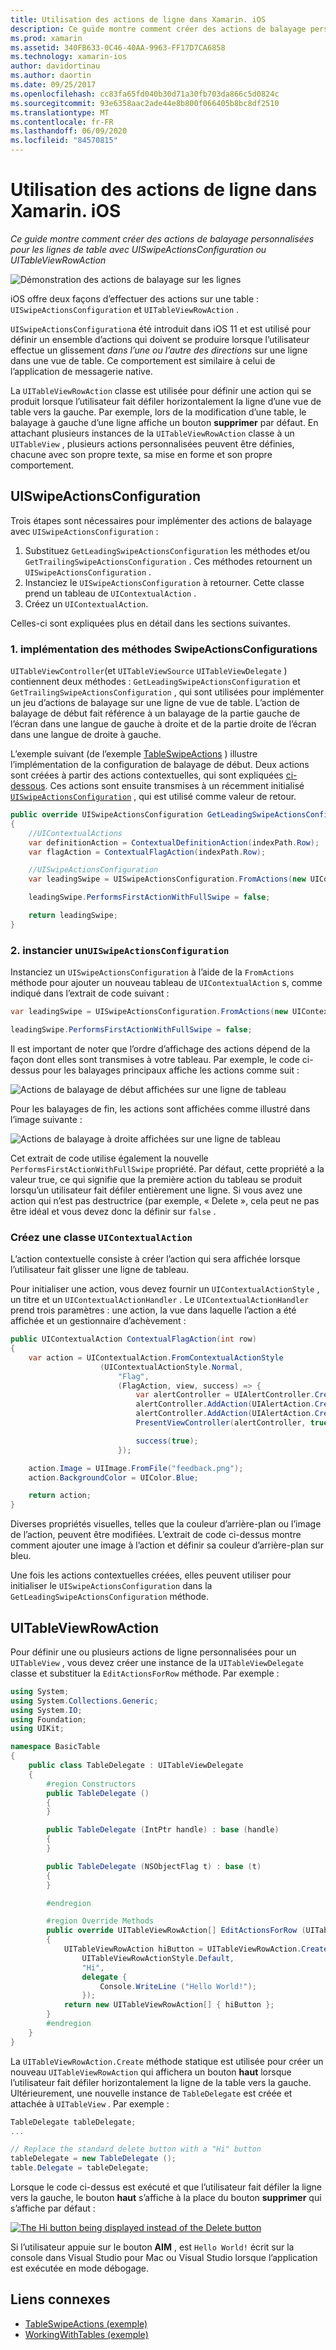 ```yaml
---
title: Utilisation des actions de ligne dans Xamarin. iOS
description: Ce guide montre comment créer des actions de balayage personnalisées pour les lignes de table avec UISwipeActionsConfiguration ou UITableViewRowAction
ms.prod: xamarin
ms.assetid: 340FB633-0C46-40AA-9963-FF17D7CA6858
ms.technology: xamarin-ios
author: davidortinau
ms.author: daortin
ms.date: 09/25/2017
ms.openlocfilehash: cc83fa65fd040b30d71a30fb703da866c5d0824c
ms.sourcegitcommit: 93e6358aac2ade44e8b800f066405b8bc8df2510
ms.translationtype: MT
ms.contentlocale: fr-FR
ms.lasthandoff: 06/09/2020
ms.locfileid: "84570815"
---
```

# <a name="working-with-row-actions-in-xamarinios"></a>Utilisation des actions de ligne dans Xamarin. iOS

_Ce guide montre comment créer des actions de balayage personnalisées pour les lignes de table avec UISwipeActionsConfiguration ou UITableViewRowAction_

![Démonstration des actions de balayage sur les lignes](row-action-images/action02.png)

iOS offre deux façons d’effectuer des actions sur une table : `UISwipeActionsConfiguration` et `UITableViewRowAction` .

`UISwipeActionsConfiguration`a été introduit dans iOS 11 et est utilisé pour définir un ensemble d’actions qui doivent se produire lorsque l’utilisateur effectue un glissement _dans l’une ou l’autre des directions_ sur une ligne dans une vue de table. Ce comportement est similaire à celui de l’application de messagerie native.

La `UITableViewRowAction` classe est utilisée pour définir une action qui se produit lorsque l’utilisateur fait défiler horizontalement la ligne d’une vue de table vers la gauche.
Par exemple, lors de la modification d’une table, le balayage à gauche d’une ligne affiche un bouton **supprimer** par défaut. En attachant plusieurs instances de la `UITableViewRowAction` classe à un `UITableView` , plusieurs actions personnalisées peuvent être définies, chacune avec son propre texte, sa mise en forme et son propre comportement.

## <a name="uiswipeactionsconfiguration"></a>UISwipeActionsConfiguration

Trois étapes sont nécessaires pour implémenter des actions de balayage avec `UISwipeActionsConfiguration` :

1. Substituez `GetLeadingSwipeActionsConfiguration` les méthodes et/ou `GetTrailingSwipeActionsConfiguration` . Ces méthodes retournent un `UISwipeActionsConfiguration` .
2. Instanciez le `UISwipeActionsConfiguration` à retourner. Cette classe prend un tableau de `UIContextualAction` .
3. Créez un `UIContextualAction`.

Celles-ci sont expliquées plus en détail dans les sections suivantes.

### <a name="1-implementing-the-swipeactionsconfigurations-methods"></a>1. implémentation des méthodes SwipeActionsConfigurations

`UITableViewController`(et `UITableViewSource` `UITableViewDelegate` ) contiennent deux méthodes : `GetLeadingSwipeActionsConfiguration` et `GetTrailingSwipeActionsConfiguration` , qui sont utilisées pour implémenter un jeu d’actions de balayage sur une ligne de vue de table. L’action de balayage de début fait référence à un balayage de la partie gauche de l’écran dans une langue de gauche à droite et de la partie droite de l’écran dans une langue de droite à gauche.

L’exemple suivant (de l’exemple [TableSwipeActions](https://docs.microsoft.com/samples/xamarin/ios-samples/tableswipeactions) ) illustre l’implémentation de la configuration de balayage de début. Deux actions sont créées à partir des actions contextuelles, qui sont expliquées [ci-dessous](#create-uicontextualaction). Ces actions sont ensuite transmises à un récemment initialisé [`UISwipeActionsConfiguration`](#create-uiswipeactionsconfigurations) , qui est utilisé comme valeur de retour.

```csharp
public override UISwipeActionsConfiguration GetLeadingSwipeActionsConfiguration(UITableView tableView, NSIndexPath indexPath)
{
    //UIContextualActions
    var definitionAction = ContextualDefinitionAction(indexPath.Row);
    var flagAction = ContextualFlagAction(indexPath.Row);

    //UISwipeActionsConfiguration
    var leadingSwipe = UISwipeActionsConfiguration.FromActions(new UIContextualAction[] { flagAction, definitionAction });

    leadingSwipe.PerformsFirstActionWithFullSwipe = false;

    return leadingSwipe;
}
```

<a name="create-uiswipeactionsconfigurations"></a>

### <a name="2-instantiate-a-uiswipeactionsconfiguration"></a>2. instancier un`UISwipeActionsConfiguration`

Instanciez un `UISwipeActionsConfiguration` à l’aide de la `FromActions` méthode pour ajouter un nouveau tableau de `UIContextualAction` s, comme indiqué dans l’extrait de code suivant :

```csharp
var leadingSwipe = UISwipeActionsConfiguration.FromActions(new UIContextualAction[] { flagAction, definitionAction })

leadingSwipe.PerformsFirstActionWithFullSwipe = false;
```

Il est important de noter que l’ordre d’affichage des actions dépend de la façon dont elles sont transmises à votre tableau. Par exemple, le code ci-dessus pour les balayages principaux affiche les actions comme suit :

![Actions de balayage de début affichées sur une ligne de tableau](row-action-images/action03.png)

Pour les balayages de fin, les actions sont affichées comme illustré dans l’image suivante :

![Actions de balayage à droite affichées sur une ligne de tableau](row-action-images/action04.png)

Cet extrait de code utilise également la nouvelle `PerformsFirstActionWithFullSwipe` propriété. Par défaut, cette propriété a la valeur true, ce qui signifie que la première action du tableau se produit lorsqu’un utilisateur fait défiler entièrement une ligne. Si vous avez une action qui n’est pas destructrice (par exemple, « Delete », cela peut ne pas être idéal et vous devez donc la définir sur `false` .

<a name="create-uicontextualaction"></a>

### <a name="create-a-uicontextualaction"></a>Créez une classe `UIContextualAction`

L’action contextuelle consiste à créer l’action qui sera affichée lorsque l’utilisateur fait glisser une ligne de tableau.

Pour initialiser une action, vous devez fournir un `UIContextualActionStyle` , un titre et un `UIContextualActionHandler` . Le `UIContextualActionHandler` prend trois paramètres : une action, la vue dans laquelle l’action a été affichée et un gestionnaire d’achèvement :

```csharp
public UIContextualAction ContextualFlagAction(int row)
{
    var action = UIContextualAction.FromContextualActionStyle
                    (UIContextualActionStyle.Normal,
                        "Flag",
                        (FlagAction, view, success) => {
                            var alertController = UIAlertController.Create($"Report {words[row]}?", "", UIAlertControllerStyle.Alert);
                            alertController.AddAction(UIAlertAction.Create("Cancel", UIAlertActionStyle.Cancel, null));
                            alertController.AddAction(UIAlertAction.Create("Yes", UIAlertActionStyle.Destructive, null));
                            PresentViewController(alertController, true, null);

                            success(true);
                        });

    action.Image = UIImage.FromFile("feedback.png");
    action.BackgroundColor = UIColor.Blue;

    return action;
}
```

Diverses propriétés visuelles, telles que la couleur d’arrière-plan ou l’image de l’action, peuvent être modifiées. L’extrait de code ci-dessus montre comment ajouter une image à l’action et définir sa couleur d’arrière-plan sur bleu.

Une fois les actions contextuelles créées, elles peuvent utiliser pour initialiser le `UISwipeActionsConfiguration` dans la `GetLeadingSwipeActionsConfiguration` méthode.

## <a name="uitableviewrowaction"></a>UITableViewRowAction

Pour définir une ou plusieurs actions de ligne personnalisées pour un `UITableView` , vous devez créer une instance de la `UITableViewDelegate` classe et substituer la `EditActionsForRow` méthode. Par exemple :

```csharp
using System;
using System.Collections.Generic;
using System.IO;
using Foundation;
using UIKit;

namespace BasicTable
{
    public class TableDelegate : UITableViewDelegate
    {
        #region Constructors
        public TableDelegate ()
        {
        }

        public TableDelegate (IntPtr handle) : base (handle)
        {
        }

        public TableDelegate (NSObjectFlag t) : base (t)
        {
        }

        #endregion

        #region Override Methods
        public override UITableViewRowAction[] EditActionsForRow (UITableView tableView, NSIndexPath indexPath)
        {
            UITableViewRowAction hiButton = UITableViewRowAction.Create (
                UITableViewRowActionStyle.Default,
                "Hi",
                delegate {
                    Console.WriteLine ("Hello World!");
                });
            return new UITableViewRowAction[] { hiButton };
        }
        #endregion
    }
}
```

La `UITableViewRowAction.Create` méthode statique est utilisée pour créer un nouveau `UITableViewRowAction` qui affichera un bouton **haut** lorsque l’utilisateur fait défiler horizontalement la ligne de la table vers la gauche. Ultérieurement, une nouvelle instance de `TableDelegate` est créée et attachée à `UITableView` . Par exemple :

```csharp
TableDelegate tableDelegate;
...

// Replace the standard delete button with a "Hi" button
tableDelegate = new TableDelegate ();
table.Delegate = tableDelegate;

```

Lorsque le code ci-dessus est exécuté et que l’utilisateur fait défiler la ligne vers la gauche, le bouton **haut** s’affiche à la place du bouton **supprimer** qui s’affiche par défaut :

[![](row-action-images/action01.png "The Hi button being displayed instead of the Delete button")](row-action-images/action01.png#lightbox)

Si l’utilisateur appuie sur le bouton **AIM** , est `Hello World!` écrit sur la console dans Visual Studio pour Mac ou Visual Studio lorsque l’application est exécutée en mode débogage.

## <a name="related-links"></a>Liens connexes

- [TableSwipeActions (exemple)](https://docs.microsoft.com/samples/xamarin/ios-samples/tableswipeactions)
- [WorkingWithTables (exemple)](https://docs.microsoft.com/samples/xamarin/ios-samples/workingwithtables)
